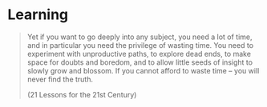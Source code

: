 # Learning

> Yet if you want to go deeply into any subject, you need a lot of time, and in particular you need the privilege of wasting time. You need to experiment with unproductive paths, to explore dead ends, to make space for doubts and boredom, and to allow little seeds of insight to slowly grow and blossom. If you cannot afford to waste time – you will never find the truth.
> 
> (21 Lessons for the 21st Century)


